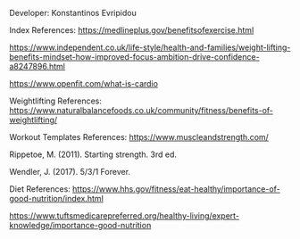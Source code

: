 Developer: Konstantinos Evripidou

Index References:
https://medlineplus.gov/benefitsofexercise.html

https://www.independent.co.uk/life-style/health-and-families/weight-lifting-benefits-mindset-how-improved-focus-ambition-drive-confidence-a8247896.html

https://www.openfit.com/what-is-cardio

Weightlifting References:
https://www.naturalbalancefoods.co.uk/community/fitness/benefits-of-weightlifting/

Workout Templates References:
https://www.muscleandstrength.com/

Rippetoe, M. (2011). Starting strength. 3rd ed.

Wendler, J. (2017). 5/3/1 Forever.

Diet References:
https://www.hhs.gov/fitness/eat-healthy/importance-of-good-nutrition/index.html

https://www.tuftsmedicarepreferred.org/healthy-living/expert-knowledge/importance-good-nutrition

